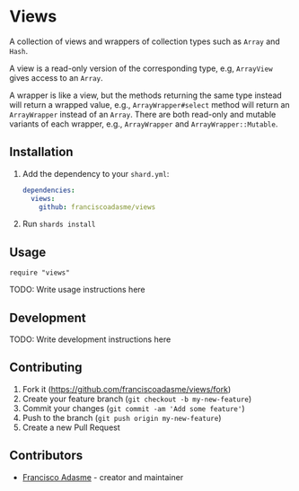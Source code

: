 # Views

A collection of views and wrappers of collection types such as `Array`
and `Hash`.

A view is a read-only version of the corresponding type, e.g,
`ArrayView` gives access to an `Array`.

A wrapper is like a view, but the methods returning the same type
instead will return a wrapped value, e.g., `ArrayWrapper#select` method
will return an `ArrayWrapper` instead of an `Array`. There are both
read-only and mutable variants of each wrapper, e.g., `ArrayWrapper` and
`ArrayWrapper::Mutable`.

## Installation

1. Add the dependency to your `shard.yml`:

   ```yaml
   dependencies:
     views:
       github: franciscoadasme/views
   ```

2. Run `shards install`

## Usage

```crystal
require "views"
```

TODO: Write usage instructions here

## Development

TODO: Write development instructions here

## Contributing

1. Fork it (<https://github.com/franciscoadasme/views/fork>)
2. Create your feature branch (`git checkout -b my-new-feature`)
3. Commit your changes (`git commit -am 'Add some feature'`)
4. Push to the branch (`git push origin my-new-feature`)
5. Create a new Pull Request

## Contributors

- [Francisco Adasme](https://github.com/franciscoadasme) - creator and maintainer
